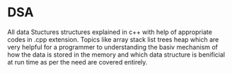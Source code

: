 # DSA
All data Stuctures structures explained in c++ with help of appropriate codes in .cpp extension.
Topics like array stack list trees heap which are very helpful for a programmer to understanding the basiv mechanism of how the data is stored
in the memory and which data structure is benificial at run time as per the need are covered entirely. 
